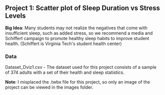 ## Project 1: Scatter plot of Sleep Duration vs Stress Levels
**Big Idea**: Many students may not realize the negatives that come with insufficient sleep, such as added stress, so we recommend a media and Schiffert campaign to promote healthy sleep habits to improve student health.
(Schiffert is Virginia Tech's student health center)</br>

### Data
Dataset_Dviz1.csv - The dataset used for this project consists of a sample of 374 adults with a set of their health and sleep statistics.

**Note**: I misplaced the .twbx file for this project, so only an image of the project can be viewed in the images folder.
